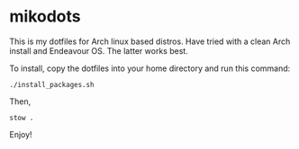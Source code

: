 # mikodots

This is my dotfiles for Arch linux based distros. Have tried with a clean Arch install and Endeavour OS. The latter works best.

To install, copy the dotfiles into your home directory and run this command:

```
./install_packages.sh
```

Then,

```
stow .
```

Enjoy!
